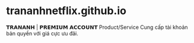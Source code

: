 # trananhnetflix.github.io
𝗧𝗥𝗔𝗡𝗔𝗡𝗛 | 𝗣𝗥𝗘𝗠𝗜𝗨𝗠 𝗔𝗖𝗖𝗢𝗨𝗡𝗧 Product/Service Cung cấp tài khoản bản quyền với giá cực ưu đãi.
